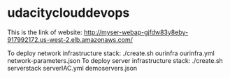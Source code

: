 # udacityclouddevops

This is the link of website: http://myser-webap-gjfdw83y8eby-917992172.us-west-2.elb.amazonaws.com/

To deploy network infrastructure stack: ./create.sh ourinfra ourinfra.yml network-parameters.json
To deploy server infrastructure stack: ./create.sh serverstack serverIAC.yml demoservers.json 
